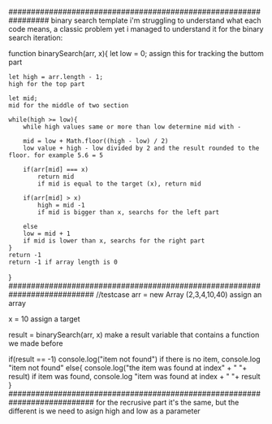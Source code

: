 #################################################################
binary search template
i'm struggling to understand what each code means, a classic problem
yet i managed to understand it
for the binary search iteration:

function binarySearch(arr, x){
    let low = 0;
    assign this for tracking the buttom part

    let high = arr.length - 1;
    high for the top part

    let mid;
    mid for the middle of two section

    while(high >= low){
        while high values same or more than low determine mid with -

        mid = low + Math.floor((high - low) / 2)
        low value + high - low divided by 2 and the result rounded to the floor. for example 5.6 = 5

        if(arr[mid] === x)
            return mid
            if mid is equal to the target (x), return mid

        if(arr[mid] > x)
            high = mid -1
            if mid is bigger than x, searchs for the left part
            
        else
        low = mid + 1
        if mid is lower than x, searchs for the right part
    }
    return -1
    return -1 if array length is 0
}
###########################################################################
//testcase
arr = new Array (2,3,4,10,40)
assign an array

x = 10
assign a target

result = binarySearch(arr, x)
make a result variable that contains a function we made before

if(result == -1)
    console.log("item not found")
    if there is no item, console.log "item not found"
else{
    console.log("the item was found at index" + " "+ result)
    if item was found, console.log "item was found at index + " "+ result
}
###########################################################################
for the recrusive part it's the same, but the different is we need to asign high and low as a parameter